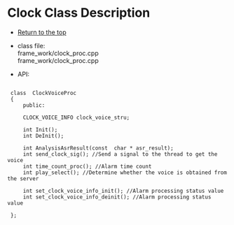 <a id="top"></a>

# Clock Class Description

* [Return to the top](description_api.md#top)

* class file:    
  frame_work/clock_proc.cpp   
  frame_work/clock_proc.cpp  

* API:
```

 class  ClockVoiceProc   
 {     
     public:

     CLOCK_VOICE_INFO clock_voice_stru;

     int Init();   
     int DeInit();   

     int AnalysisAsrResult(const  char * asr_result);   
     int send_clock_sig(); //Send a signal to the thread to get the voice   
     int time_count_proc(); //Alarm time count   
     int play_select(); //Determine whether the voice is obtained from the server   

     int set_clock_voice_info_init(); //Alarm processing status value   
     int set_clock_voice_info_deinit(); //Alarm processing status value    

 };  
  
```
